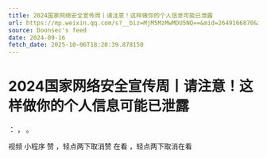 ```yaml
---
title: 2024国家网络安全宣传周丨请注意！这样做你的个人信息可能已泄露
url: https://mp.weixin.qq.com/s?__biz=MjM5MzMwMDU5NQ==&mid=2649166870&idx=1&sn=ad59427e4048d6547d8b05eea7068aea
source: Doonsec's feed
date: 2024-09-16
fetch_date: 2025-10-06T18:20:39.878150
---
```


# 2024国家网络安全宣传周丨请注意！这样做你的个人信息可能已泄露

：
，
。

视频
小程序
赞
，轻点两下取消赞
在看
，轻点两下取消在看